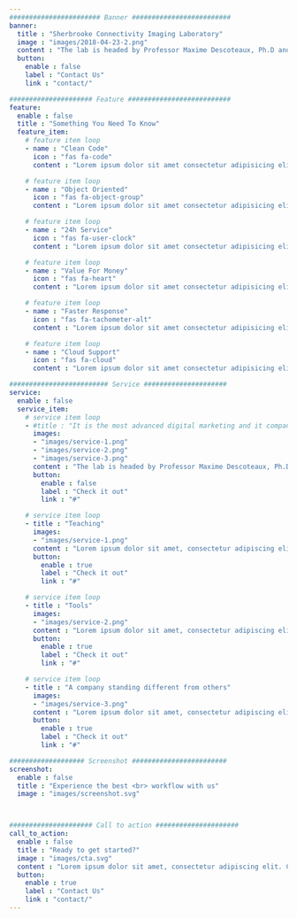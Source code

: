 ```yaml
---
####################### Banner #########################
banner:
  title : "Sherbrooke Connectivity Imaging Laboratory"
  image : "images/2018-04-23-2.png"
  content : "The lab is headed by Professor Maxime Descoteaux, Ph.D and focuses on brain connectivity from state-of-the-art diffusion MRI acquisition, reconstruction, tractography, processing and visualization. The aim of the SCIL is to better understand structural connectivity, develop novel tractography algorithms, validate them and use them for human brain mapping and connectomics applications."
  button:
    enable : false
    label : "Contact Us"
    link : "contact/"

##################### Feature ##########################
feature:
  enable : false
  title : "Something You Need To Know"
  feature_item:
    # feature item loop
    - name : "Clean Code"
      icon : "fas fa-code"
      content : "Lorem ipsum dolor sit amet consectetur adipisicing elit quam nihil"

    # feature item loop
    - name : "Object Oriented"
      icon : "fas fa-object-group"
      content : "Lorem ipsum dolor sit amet consectetur adipisicing elit quam nihil"

    # feature item loop
    - name : "24h Service"
      icon : "fas fa-user-clock"
      content : "Lorem ipsum dolor sit amet consectetur adipisicing elit quam nihil"

    # feature item loop
    - name : "Value For Money"
      icon : "fas fa-heart"
      content : "Lorem ipsum dolor sit amet consectetur adipisicing elit quam nihil"

    # feature item loop
    - name : "Faster Response"
      icon : "fas fa-tachometer-alt"
      content : "Lorem ipsum dolor sit amet consectetur adipisicing elit quam nihil"

    # feature item loop
    - name : "Cloud Support"
      icon : "fas fa-cloud"
      content : "Lorem ipsum dolor sit amet consectetur adipisicing elit quam nihil"

######################### Service #####################
service:
  enable : false
  service_item:
    # service item loop
    - #title : "It is the most advanced digital marketing and it company."
      images:
      - "images/service-1.png"
      - "images/service-2.png"
      - "images/service-3.png"
      content : "The lab is headed by Professor Maxime Descoteaux, Ph.D and focuses on brain connectivity from state-of-the-art diffusion MRI acquisition, reconstruction, tractography, processing and visualization. The aim of the SCIL is to better understand structural connectivity, develop novel tractography algorithms, validate them and use them for human brain mapping and connectomics applications."
      button:
        enable : false
        label : "Check it out"
        link : "#"

    # service item loop
    - title : "Teaching"
      images:
      - "images/service-1.png"
      content : "Lorem ipsum dolor sit amet, consectetur adipiscing elit. Consequat tristique eget amet, tempus eu at consecttur. Leo facilisi nunc viverra tellus. Ac laoreet sit vel consquat. consectetur adipiscing elit. Consequat tristique eget amet, tempus eu at consecttur. Leo facilisi nunc viverra tellus. Ac laoreet sit vel consquat."
      button:
        enable : true
        label : "Check it out"
        link : "#"

    # service item loop
    - title : "Tools"
      images:
      - "images/service-2.png"
      content : "Lorem ipsum dolor sit amet, consectetur adipiscing elit. Consequat tristique eget amet, tempus eu at consecttur. Leo facilisi nunc viverra tellus. Ac laoreet sit vel consquat. consectetur adipiscing elit. Consequat tristique eget amet, tempus eu at consecttur. Leo facilisi nunc viverra tellus. Ac laoreet sit vel consquat."
      button:
        enable : true
        label : "Check it out"
        link : "#"

    # service item loop
    - title : "A company standing different from others"
      images:
      - "images/service-3.png"
      content : "Lorem ipsum dolor sit amet, consectetur adipiscing elit. Consequat tristique eget amet, tempus eu at consecttur. Leo facilisi nunc viverra tellus. Ac laoreet sit vel consquat. consectetur adipiscing elit. Consequat tristique eget amet, tempus eu at consecttur. Leo facilisi nunc viverra tellus. Ac laoreet sit vel consquat."
      button:
        enable : true
        label : "Check it out"
        link : "#"

################### Screenshot ########################
screenshot:
  enable : false
  title : "Experience the best <br> workflow with us"
  image : "images/screenshot.svg"



##################### Call to action #####################
call_to_action:
  enable : false
  title : "Ready to get started?"
  image : "images/cta.svg"
  content : "Lorem ipsum dolor sit amet, consectetur adipiscing elit. Consequat tristique eget amet, tempus eu at consecttur."
  button:
    enable : true
    label : "Contact Us"
    link : "contact/"
---
```

